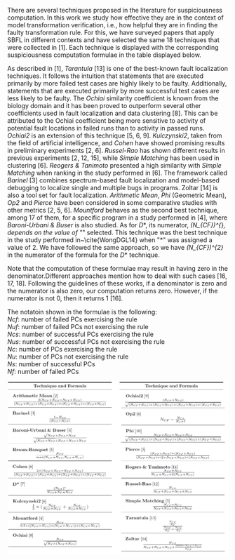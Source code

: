 There are several techniques proposed in the literature for suspiciousness computation. In this work we study how effective they are in the context of model transformation verification, i.e., how helpful they are in finding the faulty transformation rule. For this, we have surveyed papers that apply SBFL in different contexts and have selected the same 18 techniques that were collected in [1]. Each technique is displayed with the corresponding suspiciousness computation formulae in the table displayed below.

As described in [1], *Tarantula* [13] is one of the best-known fault localization techniques. It follows the intuition that statements that are executed primarily by more failed test cases are highly likely to be faulty. Additionally, statements that are executed primarily by more successful test cases are less likely to be faulty. The *Ochiai* similarity coefficient is known from the biology domain and it has been proved to outperform several other coefficients used in fault localization and data clustering [8]. This can be attributed to the Ochiai coefficient being more sensitive to activity of potential fault locations in failed runs than to activity in passed runs.
*Ochiai2* is an extension of this technique [5, 6, 9]. *Kulczynski2*, taken from the field of artificial intelligence, and *Cohen* have showed promising results in preliminary experiments [2, 6]. *Russel-Rao* has shown different results in previous experiments [2, 12, 15], while *Simple Matching* has been used in clustering [6].
*Reogers & Tanimoto* presented a high similarity with *Simple Matching* when ranking in the study performed in [6]. The framework called *Barinel* [3] combines spectrum-based fault localization and model-based debugging to localize single and multiple bugs in programs. Zoltar [14] is also a tool set for fault localization.
*Arithmetic Mean*, *Phi* (Geometric Mean), *Op2* and *Pierce* have been considered in some comparative studies with other metrics [2, 5, 6]. *Mountford* behaves as the second best technique, among 17 of them, for a specific program in a study performed in [4], where *Baroni-Urbani & Buser* is also studied. As for *D**, its numerator, *(N_{CF})^{*}*, depends on the value of "*" selected. This technique was the best technique in the study performed in~\cite{WongDGL14} when "*" was assigned a value of 2.
We have followed the same approach, so we have *(N_{CF})^{2}* in the numerator of the formula for the *D** technique.

Note that the computation of these formulae may result in having zero in the denominator.Different approaches mention how to deal with such cases [16, 17, 18]. Following the guidelines of these works, if a denominator is zero and the numerator is also zero, our computation returns zero. However, if the numerator is not 0, then it returns 1 [16].

The notatoin shown in the formulae is the following: <br>
*Ncf*: number of failed PCs exercising the rule <br>
*Nuf*: number of failed PCs not exercising the rule <br>
*Ncs*: number of successful PCs exercising the rule <br>
*Nus*: number of successful PCs not exercising the rule <br>
*Nc*: number of PCs exercising the rule <br>
*Nu*: number of PCs not exercising the rule <br>
*Ns*: number of successful PCs <br>
*Nf*: number of failed PCs <br>


![techniques](images/TechniquesWebsite.png)
